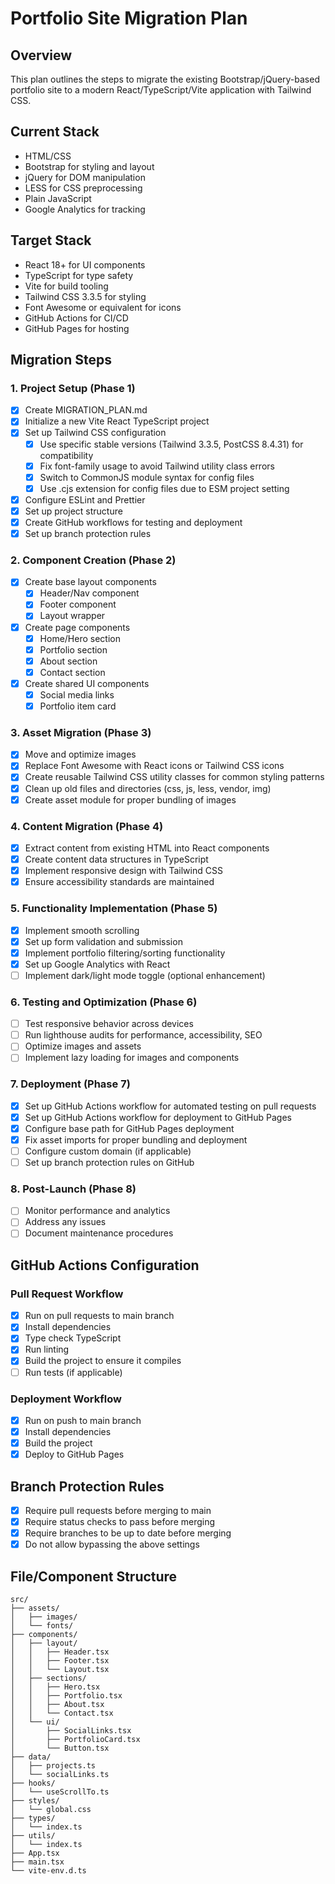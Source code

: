# Portfolio Site Migration Plan

## Overview
This plan outlines the steps to migrate the existing Bootstrap/jQuery-based portfolio site to a modern React/TypeScript/Vite application with Tailwind CSS.

## Current Stack
- HTML/CSS
- Bootstrap for styling and layout
- jQuery for DOM manipulation
- LESS for CSS preprocessing
- Plain JavaScript
- Google Analytics for tracking

## Target Stack
- React 18+ for UI components
- TypeScript for type safety
- Vite for build tooling
- Tailwind CSS 3.3.5 for styling
- Font Awesome or equivalent for icons
- GitHub Actions for CI/CD
- GitHub Pages for hosting

## Migration Steps

### 1. Project Setup (Phase 1)
- [x] Create MIGRATION_PLAN.md
- [x] Initialize a new Vite React TypeScript project
- [x] Set up Tailwind CSS configuration
  - [x] Use specific stable versions (Tailwind 3.3.5, PostCSS 8.4.31) for compatibility
  - [x] Fix font-family usage to avoid Tailwind utility class errors
  - [x] Switch to CommonJS module syntax for config files
  - [x] Use .cjs extension for config files due to ESM project setting
- [x] Configure ESLint and Prettier
- [x] Set up project structure
- [x] Create GitHub workflows for testing and deployment
- [x] Set up branch protection rules

### 2. Component Creation (Phase 2)
- [x] Create base layout components
  - [x] Header/Nav component
  - [x] Footer component
  - [x] Layout wrapper
- [x] Create page components
  - [x] Home/Hero section
  - [x] Portfolio section
  - [x] About section
  - [x] Contact section
- [x] Create shared UI components
  - [x] Social media links
  - [x] Portfolio item card

### 3. Asset Migration (Phase 3)
- [x] Move and optimize images
- [x] Replace Font Awesome with React icons or Tailwind CSS icons
- [x] Create reusable Tailwind CSS utility classes for common styling patterns
- [x] Clean up old files and directories (css, js, less, vendor, img)
- [x] Create asset module for proper bundling of images

### 4. Content Migration (Phase 4)
- [x] Extract content from existing HTML into React components
- [x] Create content data structures in TypeScript
- [x] Implement responsive design with Tailwind CSS
- [x] Ensure accessibility standards are maintained

### 5. Functionality Implementation (Phase 5)
- [x] Implement smooth scrolling
- [x] Set up form validation and submission
- [x] Implement portfolio filtering/sorting functionality
- [x] Set up Google Analytics with React
- [ ] Implement dark/light mode toggle (optional enhancement)

### 6. Testing and Optimization (Phase 6)
- [ ] Test responsive behavior across devices
- [ ] Run lighthouse audits for performance, accessibility, SEO
- [ ] Optimize images and assets
- [ ] Implement lazy loading for images and components

### 7. Deployment (Phase 7)
- [x] Set up GitHub Actions workflow for automated testing on pull requests
- [x] Set up GitHub Actions workflow for deployment to GitHub Pages
- [x] Configure base path for GitHub Pages deployment
- [x] Fix asset imports for proper bundling and deployment
- [ ] Configure custom domain (if applicable)
- [ ] Set up branch protection rules on GitHub

### 8. Post-Launch (Phase 8)
- [ ] Monitor performance and analytics
- [ ] Address any issues
- [ ] Document maintenance procedures

## GitHub Actions Configuration

### Pull Request Workflow
- [x] Run on pull requests to main branch
- [x] Install dependencies
- [x] Type check TypeScript
- [x] Run linting
- [x] Build the project to ensure it compiles
- [ ] Run tests (if applicable)

### Deployment Workflow
- [x] Run on push to main branch
- [x] Install dependencies
- [x] Build the project
- [x] Deploy to GitHub Pages

## Branch Protection Rules
- [x] Require pull requests before merging to main
- [x] Require status checks to pass before merging
- [x] Require branches to be up to date before merging
- [x] Do not allow bypassing the above settings

## File/Component Structure
```
src/
├── assets/
│   ├── images/
│   └── fonts/
├── components/
│   ├── layout/
│   │   ├── Header.tsx
│   │   ├── Footer.tsx
│   │   └── Layout.tsx
│   ├── sections/
│   │   ├── Hero.tsx
│   │   ├── Portfolio.tsx
│   │   ├── About.tsx
│   │   └── Contact.tsx
│   └── ui/
│       ├── SocialLinks.tsx
│       ├── PortfolioCard.tsx
│       └── Button.tsx
├── data/
│   ├── projects.ts
│   └── socialLinks.ts
├── hooks/
│   └── useScrollTo.ts
├── styles/
│   └── global.css
├── types/
│   └── index.ts
├── utils/
│   └── index.ts
├── App.tsx
├── main.tsx
└── vite-env.d.ts
``` 